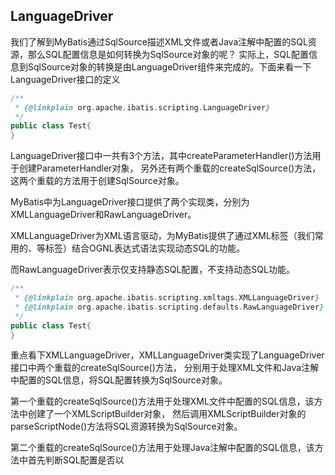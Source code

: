 ## LanguageDriver

我们了解到MyBatis通过SqlSource描述XML文件或者Java注解中配置的SQL资源，那么SQL配置信息是如何转换为SqlSource对象的呢？
实际上，SQL配置信息到SqlSource对象的转换是由LanguageDriver组件来完成的。下面来看一下LanguageDriver接口的定义

```java
/**
 * {@linkplain org.apache.ibatis.scripting.LanguageDriver}
 */
public class Test{
}
```

LanguageDriver接口中一共有3个方法，其中createParameterHandler()方法用于创建ParameterHandler对象，
另外还有两个重载的createSqlSource()方法，这两个重载的方法用于创建SqlSource对象。

MyBatis中为LanguageDriver接口提供了两个实现类，分别为XMLLanguageDriver和RawLanguageDriver。

XMLLanguageDriver为XML语言驱动，为MyBatis提供了通过XML标签（我们常用的<if>、<where>等标签）结合OGNL表达式语法实现动态SQL的功能。

而RawLanguageDriver表示仅支持静态SQL配置，不支持动态SQL功能。

```java
/**
 * {@linkplain org.apache.ibatis.scripting.xmltags.XMLLanguageDriver}
 * {@linkplain org.apache.ibatis.scripting.defaults.RawLanguageDriver}
 */
public class Test{
}
```

重点看下XMLLanguageDriver，XMLLanguageDriver类实现了LanguageDriver接口中两个重载的createSqlSource()方法，
分别用于处理XML文件和Java注解中配置的SQL信息，将SQL配置转换为SqlSource对象。

第一个重载的createSqlSource()方法用于处理XML文件中配置的SQL信息，该方法中创建了一个XMLScriptBuilder对象，
然后调用XMLScriptBuilder对象的parseScriptNode()方法将SQL资源转换为SqlSource对象。

第二个重载的createSqlSource()方法用于处理Java注解中配置的SQL信息，该方法中首先判断SQL配置是否以<script>标签开头，
如果是，则以XML方式处理Java注解中配置的SQL信息，否则简单处理，替换SQL中的全局参数。如果SQL中仍然包含${}参数占位符，
则SQL语句仍然需要根据传递的参数动态生成，所以使用DynamicSqlSource对象描述SQL资源，否则说明SQL语句不需要根据参数动态生成，
使用RawSqlSource对象描述SQL资源。

从XMLLanguageDriver类的createSqlSource()方法的实现来看，我们除了可以通过XML配置文件结合OGNL表达式配置动态SQL外，还可以通过Java注解的方式配置，
只需要注解中的内容加上<script>标签。下面是使用Java注解配置动态SQL的案例代码：

- [UserMapper](../../mybatis-book/mybatis-chapter09/src/main/java/com/blog4java/mybatis/example/mapper/UserMapper.java)

